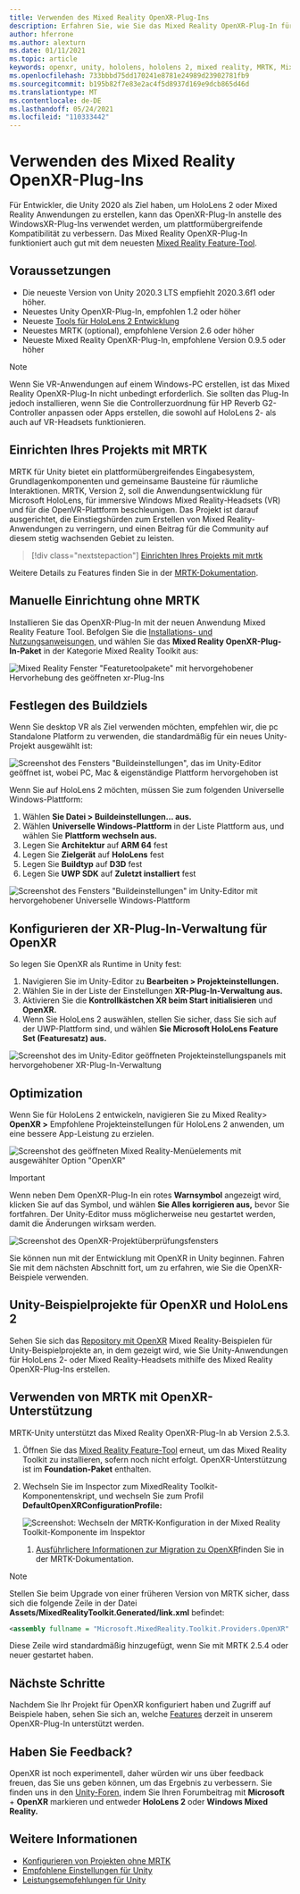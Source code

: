 ```yaml
---
title: Verwenden des Mixed Reality OpenXR-Plug-Ins
description: Erfahren Sie, wie Sie das Mixed Reality OpenXR-Plug-In für Unity-Projekte aktivieren.
author: hferrone
ms.author: alexturn
ms.date: 01/11/2021
ms.topic: article
keywords: openxr, unity, hololens, hololens 2, mixed reality, MRTK, Mixed Reality Toolkit, Augmented Reality, Virtual Reality, Mixed Reality Headsets, Learn, Tutorial, Erste Schritte
ms.openlocfilehash: 733bbbd75dd170241e8781e24989d23902781fb9
ms.sourcegitcommit: b195b82f7e83e2ac4f5d8937d169e9dcb865d46d
ms.translationtype: MT
ms.contentlocale: de-DE
ms.lasthandoff: 05/24/2021
ms.locfileid: "110333442"
---
```

# <a name="using-the-mixed-reality-openxr-plugin"></a>Verwenden des Mixed Reality OpenXR-Plug-Ins

Für Entwickler, die Unity 2020 als Ziel haben, um HoloLens 2 oder Mixed Reality Anwendungen zu erstellen, kann das OpenXR-Plug-In anstelle des WindowsXR-Plug-Ins verwendet werden, um plattformübergreifende Kompatibilität zu verbessern.  Das Mixed Reality OpenXR-Plug-In funktioniert auch gut mit dem neuesten [Mixed Reality Feature-Tool](welcome-to-mr-feature-tool.md).

## <a name="prerequisites"></a>Voraussetzungen

* Die neueste Version von Unity 2020.3 LTS empfiehlt 2020.3.6f1 oder höher.
* Neuestes Unity OpenXR-Plug-In, empfohlen 1.2 oder höher
* Neueste [Tools für HoloLens 2 Entwicklung](/windows/mixed-reality/develop/install-the-tools?tabs=unity#installation-checklist)
* Neuestes MRTK (optional), empfohlene Version 2.6 oder höher
* Neueste Mixed Reality OpenXR-Plug-In, empfohlene Version 0.9.5 oder höher

> [!NOTE]
> Wenn Sie VR-Anwendungen auf einem Windows-PC erstellen, ist das Mixed Reality OpenXR-Plug-In nicht unbedingt erforderlich. Sie sollten das Plug-In jedoch installieren, wenn Sie die Controllerzuordnung für HP Reverb G2-Controller anpassen oder Apps erstellen, die sowohl auf HoloLens 2- als auch auf VR-Headsets funktionieren.

## <a name="setting-up-your-project-with-mrtk"></a>Einrichten Ihres Projekts mit MRTK

MRTK für Unity bietet ein plattformübergreifendes Eingabesystem, Grundlagenkomponenten und gemeinsame Bausteine für räumliche Interaktionen. MRTK, Version 2, soll die Anwendungsentwicklung für Microsoft HoloLens, für immersive Windows Mixed Reality-Headsets (VR) und für die OpenVR-Plattform beschleunigen. Das Projekt ist darauf ausgerichtet, die Einstiegshürden zum Erstellen von Mixed Reality-Anwendungen zu verringern, und einen Beitrag für die Community auf diesem stetig wachsenden Gebiet zu leisten.

> [!div class="nextstepaction"]
> [Einrichten Ihres Projekts mit mrtk](/windows/mixed-reality/develop/unity/tutorials/mr-learning-base-02?tabs=openxr)

Weitere Details zu Features finden Sie in der [MRTK-Dokumentation](/windows/mixed-reality/mrtk-unity).

## <a name="manual-setup-without-mrtk"></a>Manuelle Einrichtung ohne MRTK

Installieren Sie das OpenXR-Plug-In mit der neuen Anwendung Mixed Reality Feature Tool. Befolgen Sie die [Installations- und Nutzungsanweisungen,](welcome-to-mr-feature-tool.md) und wählen Sie das **Mixed Reality OpenXR-Plug-In-Paket** in der Kategorie Mixed Reality Toolkit aus:

![Mixed Reality Fenster "Featuretoolpakete" mit hervorgehobener Hervorhebung des geöffneten xr-Plug-Ins](images/feature-tool-openxr.png)

## <a name="setting-your-build-target"></a>Festlegen des Buildziels

Wenn Sie desktop VR als Ziel verwenden möchten, empfehlen wir, die pc Standalone Platform zu verwenden, die standardmäßig für ein neues Unity-Projekt ausgewählt ist:

![Screenshot des Fensters "Buildeinstellungen", das im Unity-Editor geöffnet ist, wobei PC, Mac & eigenständige Plattform hervorgehoben ist](images/wmr-config-img-3.png)

Wenn Sie auf HoloLens 2 möchten, müssen Sie zum folgenden Universelle Windows-Plattform:

1. Wählen **Sie Datei > Buildeinstellungen... aus.**
2. Wählen **Universelle Windows-Plattform** in der Liste Plattform aus, und wählen Sie **Plattform wechseln aus.**
3. Legen Sie **Architektur** auf **ARM 64** fest
4. Legen Sie **Zielgerät** auf **HoloLens** fest
5. Legen Sie **Buildtyp** auf **D3D** fest
6. Legen Sie **UWP SDK** auf **Zuletzt installiert** fest

![Screenshot des Fensters "Buildeinstellungen" im Unity-Editor mit hervorgehobener Universelle Windows-Plattform](images/wmr-config-img-4.png)

## <a name="configuring-xr-plugin-management-for-openxr"></a>Konfigurieren der XR-Plug-In-Verwaltung für OpenXR

So legen Sie OpenXR als Runtime in Unity fest:

1. Navigieren Sie im Unity-Editor zu **Bearbeiten > Projekteinstellungen.**
2. Wählen Sie in der Liste der Einstellungen **XR-Plug-In-Verwaltung aus.**
3. Aktivieren Sie die **Kontrollkästchen XR beim Start initialisieren** und **OpenXR.**
4. Wenn Sie HoloLens 2 auswählen, stellen Sie sicher, dass Sie sich auf der UWP-Plattform sind, und wählen **Sie Microsoft HoloLens Feature Set (Featuresatz) aus.**

![Screenshot des im Unity-Editor geöffneten Projekteinstellungspanels mit hervorgehobener XR-Plug-In-Verwaltung](images/openxr-img-05.png)

## <a name="optimization"></a>Optimization

Wenn Sie für HoloLens 2 entwickeln, navigieren Sie zu Mixed Reality> **OpenXR >** Empfohlene Projekteinstellungen für HoloLens 2 anwenden, um eine bessere App-Leistung zu erzielen.

![Screenshot des geöffneten Mixed Reality-Menüelements mit ausgewählter Option "OpenXR"](images/openxr-img-08.png)

> [!IMPORTANT]
> Wenn neben Dem OpenXR-Plug-In ein rotes **Warnsymbol** angezeigt wird, klicken Sie auf das Symbol, und wählen **Sie Alles korrigieren aus,** bevor Sie fortfahren. Der Unity-Editor muss möglicherweise neu gestartet werden, damit die Änderungen wirksam werden.

![Screenshot des OpenXR-Projektüberprüfungsfensters](images/openxr-img-06.png)

Sie können nun mit der Entwicklung mit OpenXR in Unity beginnen.  Fahren Sie mit dem nächsten Abschnitt fort, um zu erfahren, wie Sie die OpenXR-Beispiele verwenden.

## <a name="unity-sample-projects-for-openxr-and-hololens-2"></a>Unity-Beispielprojekte für OpenXR und HoloLens 2

Sehen Sie sich das [Repository mit OpenXR](https://github.com/microsoft/OpenXR-Unity-MixedReality-Samples) Mixed Reality-Beispielen für Unity-Beispielprojekte an, in dem gezeigt wird, wie Sie Unity-Anwendungen für HoloLens 2- oder Mixed Reality-Headsets mithilfe des Mixed Reality OpenXR-Plug-Ins erstellen.

## <a name="using-mrtk-with-openxr-support"></a>Verwenden von MRTK mit OpenXR-Unterstützung

MRTK-Unity unterstützt das Mixed Reality OpenXR-Plug-In ab Version 2.5.3.

1. Öffnen Sie das [Mixed Reality Feature-Tool](welcome-to-mr-feature-tool.md) erneut, um das Mixed Reality Toolkit zu installieren, sofern noch nicht erfolgt. OpenXR-Unterstützung ist im **Foundation-Paket** enthalten.
2. Wechseln Sie im Inspector zum MixedReality Toolkit-Komponentenskript, und wechseln Sie zum Profil **DefaultOpenXRConfigurationProfile:**

    ![Screenshot: Wechseln der MRTK-Konfiguration in der Mixed Reality Toolkit-Komponente im Inspektor](images/openxr-img-11.png)

    1. [Ausführlichere Informationen zur Migration zu OpenXR](/windows/mixed-reality/mrtk-unity/configuration/getting-started-with-mrtk-and-xrsdk#configuring-mrtk-for-the-xr-sdk-pipeline)finden Sie in der MRTK-Dokumentation.

> [!NOTE]
> Stellen Sie beim Upgrade von einer früheren Version von MRTK sicher, dass sich die folgende Zeile in der Datei **Assets/MixedRealityToolkit.Generated/link.xml** befindet:
>
> ```xml
> <assembly fullname = "Microsoft.MixedReality.Toolkit.Providers.OpenXR" preserve="all"/>
> ```
>
> Diese Zeile wird standardmäßig hinzugefügt, wenn Sie mit MRTK 2.5.4 oder neuer gestartet haben.

## <a name="next-steps"></a>Nächste Schritte

Nachdem Sie Ihr Projekt für OpenXR konfiguriert haben und Zugriff auf Beispiele haben, sehen Sie sich an, welche [Features](openxr-supported-features.md) derzeit in unserem OpenXR-Plug-In unterstützt werden.

## <a name="have-feedback"></a>Haben Sie Feedback?

OpenXR ist noch experimentell, daher würden wir uns über feedback freuen, das Sie uns geben können, um das Ergebnis zu verbessern. Sie finden uns in den [Unity-Foren,](https://aka.ms/unityforums) indem Sie Ihren Forumbeitrag mit **Microsoft**  +  **OpenXR** markieren und entweder **HoloLens 2** oder **Windows Mixed Reality.**

## <a name="see-also"></a>Weitere Informationen

* [Konfigurieren von Projekten ohne MRTK](configure-unity-project.md)
* [Empfohlene Einstellungen für Unity](recommended-settings-for-unity.md)
* [Leistungsempfehlungen für Unity](performance-recommendations-for-unity.md#how-to-profile-with-unity)
